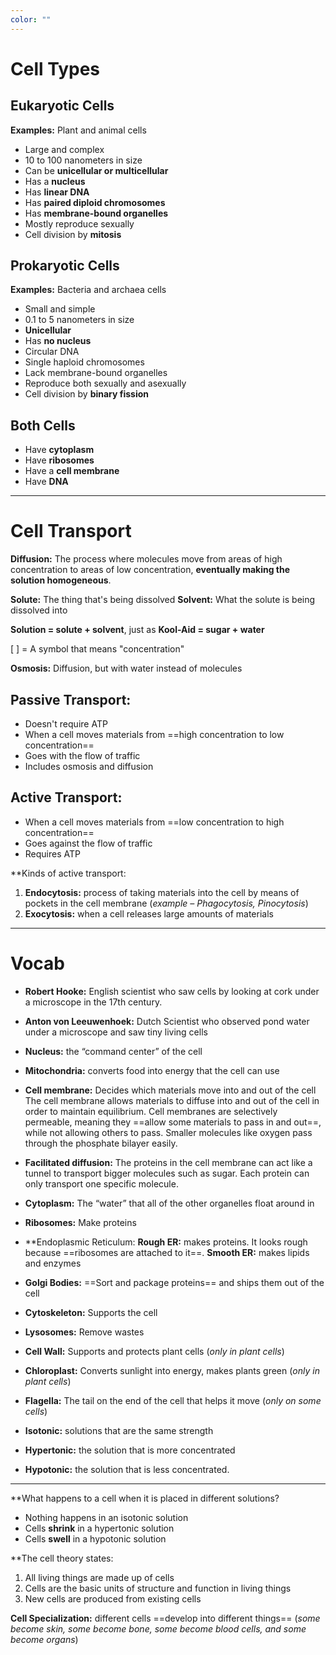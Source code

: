 ```yaml
---
color: ""
---
```

# Cell Types
## Eukaryotic Cells
**Examples:** Plant and animal cells
- Large and complex
- 10 to 100 nanometers in size
- Can be **unicellular or multicellular**
- Has a **nucleus**
- Has **linear DNA**
- Has **paired diploid chromosomes**
- Has **membrane-bound organelles**
- Mostly reproduce sexually
- Cell division by **mitosis**
## Prokaryotic Cells
**Examples:** Bacteria and archaea cells
- Small and simple
- 0.1 to 5 nanometers in size
- **Unicellular**
- Has **no nucleus**
- Circular DNA
- Single haploid chromosomes
- Lack membrane-bound organelles
- Reproduce both sexually and asexually
- Cell division by **binary fission**

## Both Cells
- Have **cytoplasm**
- Have **ribosomes**
- Have a **cell membrane**
- Have **DNA**

---
# Cell Transport

**Diffusion:** The process where molecules move from areas of high concentration to areas of low concentration, **eventually making the solution homogeneous**.

**Solute:** The thing that's being dissolved
**Solvent:** What the solute is being dissolved into

**Solution = solute + solvent**, just as **Kool-Aid = sugar + water**

[ ] = A symbol that means "concentration"

**Osmosis:** Diffusion, but with water instead of molecules

## Passive Transport:
- Doesn't require ATP
- When a cell moves materials from ==high concentration to low concentration==
- Goes with the flow of traffic
- Includes osmosis and diffusion

## Active Transport:
- When a cell moves materials from ==low concentration to high concentration==
- Goes against the flow of traffic
- Requires ATP

**Kinds of active transport:
1. **Endocytosis:** process of taking materials into the cell by means of pockets in the cell membrane (*example – Phagocytosis, Pinocytosis*)
2. **Exocytosis:** when a cell releases large amounts of materials

---
# Vocab

- **Robert Hooke:** English scientist who saw cells by looking at cork under a microscope in the 17th century.

- **Anton von Leeuwenhoek:** Dutch Scientist who observed pond water under a microscope and saw tiny living cells
- **Nucleus:** the “command center” of the cell 

- **Mitochondria:** converts food into energy that the cell can use

- **Cell membrane:** Decides which materials move into and out of the cell
The cell membrane allows materials to diffuse into and out of the cell in order to maintain equilibrium. Cell membranes are selectively permeable, meaning they ==allow some materials to pass in and out==, while not allowing others to pass. Smaller molecules like oxygen pass through the phosphate bilayer easily. 

- **Facilitated diffusion:** The proteins in the cell membrane can act like a tunnel to transport bigger molecules such as sugar. Each protein can only transport one specific molecule. 

- **Cytoplasm:** The “water” that all of the other organelles float around in

- **Ribosomes:** Make proteins

- **Endoplasmic Reticulum:
**Rough ER:** makes proteins. It looks rough because ==ribosomes are attached to it==.
**Smooth ER:** makes lipids and enzymes

- **Golgi Bodies:** ==Sort and package proteins== and ships them out of the cell

- **Cytoskeleton:** Supports the cell

- **Lysosomes:** Remove wastes

- **Cell Wall:** Supports and protects plant cells (*only in plant cells*)

- **Chloroplast:** Converts sunlight into energy, makes plants green (*only in plant cells*)

- **Flagella:** The tail on the end of the cell that helps it move (*only on some cells*)

- **Isotonic:** solutions that are the same strength 
- **Hypertonic:** the solution that is more concentrated 
- **Hypotonic:** the solution that is less concentrated.

---

**What happens to a cell when it is placed in different solutions?
- Nothing happens in an isotonic solution
- Cells **shrink** in a hypertonic solution
- Cells **swell** in a hypotonic solution

**The cell theory states:
1. All living things are made up of cells 
2. Cells are the basic units of structure and function in living things 
3. New cells are produced from existing cells

**Cell Specialization:** different cells ==develop into different things== (*some become skin, some become bone, some become blood cells, and some become organs*)